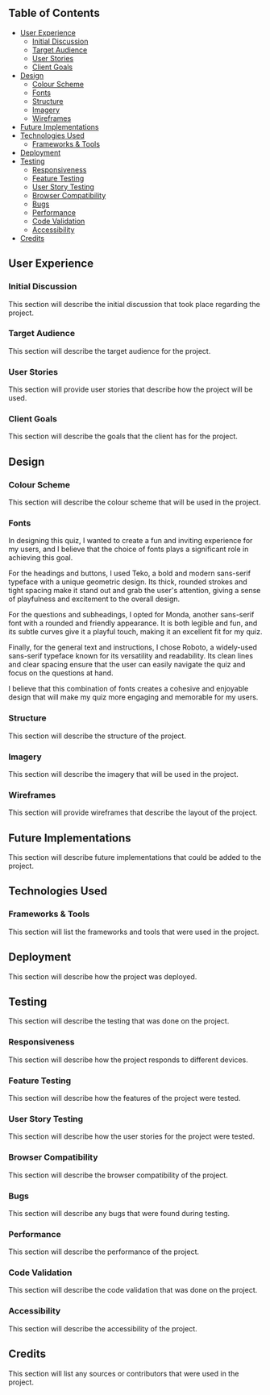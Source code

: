 ## Table of Contents

- [User Experience](#user-experience)
  - [Initial Discussion](#initial-discussion)
  - [Target Audience](#target-audience)
  - [User Stories](#user-stories)
  - [Client Goals](#client-goals)
- [Design](#design)
  - [Colour Scheme](#colour-scheme)
  - [Fonts](#fonts)
  - [Structure](#structure)
  - [Imagery](#imagery)
  - [Wireframes](#wireframes)
- [Future Implementations](#future-implementations)
- [Technologies Used](#technologies-used)
  - [Frameworks & Tools](#frameworks--tools)
- [Deployment](#deployment)
- [Testing](#testing)
  - [Responsiveness](#responsiveness)
  - [Feature Testing](#feature-testing)
  - [User Story Testing](#user-story-testing)
  - [Browser Compatibility](#browser-compatibility)
  - [Bugs](#bugs)
  - [Performance](#performance)
  - [Code Validation](#code-validation)
  - [Accessibility](#accessibility)
- [Credits](#credits)

## User Experience

### Initial Discussion

This section will describe the initial discussion that took place regarding the project.

### Target Audience

This section will describe the target audience for the project.

### User Stories

This section will provide user stories that describe how the project will be used.

### Client Goals

This section will describe the goals that the client has for the project.

## Design

### Colour Scheme

This section will describe the colour scheme that will be used in the project.

### Fonts

In designing this quiz, I wanted to create a fun and inviting experience for my users, and I believe that the choice of fonts plays a significant role in achieving this goal.

For the headings and buttons, I used Teko, a bold and modern sans-serif typeface with a unique geometric design. Its thick, rounded strokes and tight spacing make it stand out and grab the user's attention, giving a sense of playfulness and excitement to the overall design.

For the questions and subheadings, I opted for Monda, another sans-serif font with a rounded and friendly appearance. It is both legible and fun, and its subtle curves give it a playful touch, making it an excellent fit for my quiz.

Finally, for the general text and instructions, I chose Roboto, a widely-used sans-serif typeface known for its versatility and readability. Its clean lines and clear spacing ensure that the user can easily navigate the quiz and focus on the questions at hand.

I believe that this combination of fonts creates a cohesive and enjoyable design that will make my quiz more engaging and memorable for my users.

### Structure

This section will describe the structure of the project.

### Imagery

This section will describe the imagery that will be used in the project.

### Wireframes

This section will provide wireframes that describe the layout of the project.

## Future Implementations

This section will describe future implementations that could be added to the project.

## Technologies Used

### Frameworks & Tools

This section will list the frameworks and tools that were used in the project.

## Deployment

This section will describe how the project was deployed.

## Testing

This section will describe the testing that was done on the project.

### Responsiveness

This section will describe how the project responds to different devices.

### Feature Testing

This section will describe how the features of the project were tested.

### User Story Testing

This section will describe how the user stories for the project were tested.

### Browser Compatibility

This section will describe the browser compatibility of the project.

### Bugs

This section will describe any bugs that were found during testing.

### Performance

This section will describe the performance of the project.

### Code Validation

This section will describe the code validation that was done on the project.

### Accessibility

This section will describe the accessibility of the project.

## Credits

This section will list any sources or contributors that were used in the project.
